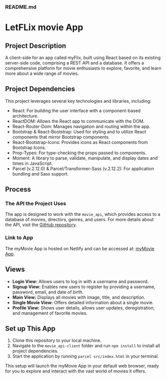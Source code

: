 ### README.md

# LetFLix movie App

## Project Description

A client-side for an app called myFlix, built using React based on its existing server-side code, comprising a REST API and a database. It offers a comprehensive platform for movie enthusiasts to explore, favorite, and learn more about a wide range of movies.

## Project Dependencies

This project leverages several key technologies and libraries, including:

- React: For building the user interface with a component-based architecture.
- ReactDOM: Allows the React app to communicate with the DOM.
- React-Router-Dom: Manages navigation and routing within the app.
- Bootstrap & React-Bootstrap: Used for styling and to utilize React components that mirror Bootstrap components.
- React-Bootstrap-Icons: Provides icons as React components from Bootstrap Icons.
- Prop-Types: For type-checking the props passed to components.
- Moment: A library to parse, validate, manipulate, and display dates and times in JavaScript.
- Parcel (v.2.12.0) & Parcel/Transformer-Sass (v.2.12.2): For application bundling and Sass support.

## Process

### The API the Project Uses

The app is designed to work with the `movie_api`, which provides access to a database of movies, directors, genres, and users. For more details about the API, visit the [GitHub repository](https://github.com/pablocubo/Movie-API).

### Link to App

The myMovie App is hosted on Netlify and can be accessed at: [myMovie App](https://letflixnow.netlify.app/).

## Views

- **Login View:** Allows users to log in with a username and password.
- **Signup View:** Enables new users to register by providing a username, password, email, and date of birth.
- **Main View:** Displays all movies with image, title, and description.
- **Single Movie View:** Offers detailed information about a single movie.
- **Profile View:** Shows user details, allows user updates, deregistration, and management of favorite movies.

## Set up This App

1. Clone this repository to your local machine.
2. Navigate to the `movie_api-client` folder and run `npm install` to install all project dependencies.
3. Start the application by running `parcel src/index.html` in your terminal.

This setup will launch the myMovie App in your default web browser, ready for you to explore and interact with the vast world of movies it offers.
